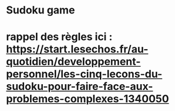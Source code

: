 # Sudoku game
# rappel des règles ici : https://start.lesechos.fr/au-quotidien/developpement-personnel/les-cinq-lecons-du-sudoku-pour-faire-face-aux-problemes-complexes-1340050
